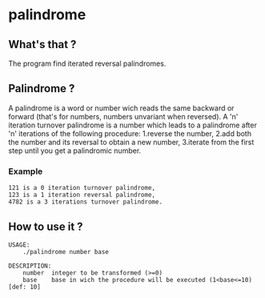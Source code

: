 # palindrome
## What's that ?
The program find iterated reversal palindromes.
## Palindrome ?
A palindrome is a word or number wich reads the same backward or forward (that's for numbers, numbers unvariant when reversed).
A 'n' iteration turnover palindrome is a number which leads to a palindrome after 'n' iterations of the following procedure:
1.reverse the number,
2.add both the number and its reversal to obtain a new number,
3.iterate from the first step until you get a palindromic number.
### Example
```
121 is a 0 iteration turnover palindrome,
123 is a 1 iteration reversal palindrome,
4782 is a 3 iterations turnover palindrome.
```
## How to use it ?
```
USAGE:
    ./palindrome number base

DESCRIPTION:
    number  integer to be transformed (>=0)
    base    base in wich the procedure will be executed (1<base<=10) [def: 10]
```
